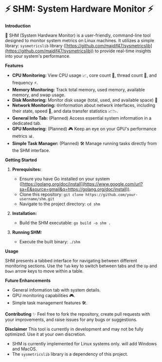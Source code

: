 # ⚡️ SHM: System Hardware Monitor ⚡️

**Introduction**

🚀 SHM (System Hardware Monitor) is a user-friendly, command-line tool designed to monitor system metrics on Linux machines. It utilizes a simple library: `sysmetricslib` library ([https://github.com/majdif47/sysmetricslib](https://github.com/majdif47/sysmetricslib)) to provide real-time insights into your system's performance. 

**Features**

  - **CPU Monitoring:** View CPU usage 📈, core count 💪, thread count 👥, and frequency ⚡.
  - **Memory Monitoring:** Track total memory, used memory, available memory, and swap usage.
  - **Disk Monitoring:** Monitor disk usage (total, used, and available space) 💾 
  - **Network Monitoring:** 🌐information about network interfaces, including their state, speed 🚀, and data transfer statistics 📈📉.
  - **General Info Tab:** (Planned) Access essential system information in a dedicated tab.
  - **GPU Monitoring:** (Planned) 🎮 Keep an eye on your GPU's performance metrics 📊.
  - **Simple Task Manager:** (Planned) 🛠️ Manage running tasks directly from the SHM interface.

**Getting Started**

1.  **Prerequisites:**

      - Ensure you have Go installed on your system ([https://golang.org/doc/install](https://www.google.com/url?sa=E&source=gmail&q=https://golang.org/doc/install)).
      - Clone this repository: `git clone https://github.com/your-username/shm.git`
      - Navigate to the project directory: `cd shm`

2.  **Installation:**

      - Build the SHM executable: `go build -o shm .`

3.  **Running SHM:**

      - Execute the built binary: `./shm`

**Usage**

SHM presents a tabbed interface for navigating between different monitoring sections. Use the `Tab` key to switch between tabs and the `Up` and `Down` arrow keys to move within a table.

**Future Enhancements**
  - General information tab with system details.
  - GPU monitoring capabilities 🎮.
  - Simple task management features 🛠️.

**Contributing**
 ✨ Feel free to fork the repository, create pull requests with your improvements, and raise issues for any bugs or suggestions.
 
**Disclaimer**
This tool is currently in development and may not be fully optimized. Use it at your own discretion.
  - SHM is currently implemented for Linux systems only. will add Windows and MacOS.
  - The `sysmetricslib` library is a dependency of this project.
